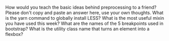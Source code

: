 How would you teach the basic ideas behind preprocessing to a friend? Please don't copy and paste an answer here, use your own thoughts.
What is the yarn command to globally install LESS?
What is the most useful mixin you have used this week?
What are the names of the 5 breakpoints used in bootstrap?
What is the utility class name that turns an element into a flexbox?